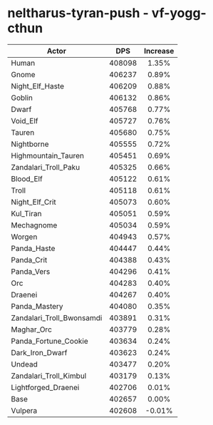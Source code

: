 # neltharus-tyran-push - vf-yogg-cthun
| Actor | DPS | Increase |
|---|:---:|:---:|
|Human|408098|1.35%|
|Gnome|406237|0.89%|
|Night_Elf_Haste|406209|0.88%|
|Goblin|406132|0.86%|
|Dwarf|405768|0.77%|
|Void_Elf|405727|0.76%|
|Tauren|405680|0.75%|
|Nightborne|405555|0.72%|
|Highmountain_Tauren|405451|0.69%|
|Zandalari_Troll_Paku|405325|0.66%|
|Blood_Elf|405122|0.61%|
|Troll|405118|0.61%|
|Night_Elf_Crit|405073|0.60%|
|Kul_Tiran|405051|0.59%|
|Mechagnome|405034|0.59%|
|Worgen|404943|0.57%|
|Panda_Haste|404447|0.44%|
|Panda_Crit|404388|0.43%|
|Panda_Vers|404296|0.41%|
|Orc|404283|0.40%|
|Draenei|404267|0.40%|
|Panda_Mastery|404080|0.35%|
|Zandalari_Troll_Bwonsamdi|403891|0.31%|
|Maghar_Orc|403779|0.28%|
|Panda_Fortune_Cookie|403634|0.24%|
|Dark_Iron_Dwarf|403623|0.24%|
|Undead|403477|0.20%|
|Zandalari_Troll_Kimbul|403179|0.13%|
|Lightforged_Draenei|402706|0.01%|
|Base|402657|0.00%|
|Vulpera|402608|-0.01%|
